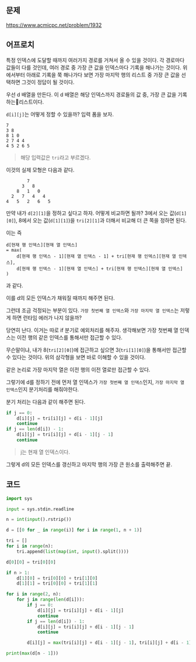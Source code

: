 
## 문제
https://www.acmicpc.net/problem/1932

## 어프로치
특정 인덱스에 도달할 때까지 여러가지 경로를 거쳐서 올 수 있을 것이다.
각 경로마다 값들이 다를 것인데, 여러 경로 중 가장 큰 값을 인덱스마다 기록을 해나가는 것이다.
위에서부터 아래로 기록을 쭉 해나가다 보면 가장 마지막 행의 리스트 중 가장 큰 값을 선택하면 그것이 정답이 될 것이다.

우선 d 배열을 만든다.
이 d 배열은 해당 인덱스까지 경로들의 값 중, 가장 큰 값을 기록하는리스트이다.

`d[i][j]`는 어떻게 정할 수 있을까? 입력 폼을 보자.
```
7
3 8
8 1 0
2 7 4 4
4 5 2 6 5
```
> 해당 입력값은 `tri`라고 부르겠다.

이것의 실제 모형은 다음과 같다.

```
        7
      3   8
    8   1   0
  2   7   4   4
4   5   2   6   5
```

만약 내가 `d[2][1]`을 정하고 싶다고 하자. 어떻게 비교하면 될까?
3에서 오는 값(`d[1][0]`), 8에서 오는 값(`d[1][1]`)을 `tri[2][1]`과 더해서 비교해 더 큰 쪽을 정하면 된다. 

이는 즉 
```
d[현재 행 인덱스][현재 열 인덱스] 
= max(
	d[현재 행 인덱스 - 1][현재 열 인덱스 - 1] + tri[현재 행 인덱스][현재 열 인덱스],
	d[현재 행 인덱스 - 1][현재 열 인덱스] + tri[현재 행 인덱스][현재 열 인덱스]
)
```
과 같다.

이를 d의 모든 인덱스가 채워질 때까지 해주면 된다.

그런데 조금 걱정되는 부분이 있다. `가장 첫번째 열 인덱스`와 `가장 마지막 열 인덱스`는 저렇게 하면 런타임 에러가 나지 않을까?

당연히 난다. 이거는 따로 if 분기로 예외처리를 해주자.
생각해보면 가장 첫번째 열 인덱스는 이전 행의 같은 인덱스를 통해서만 접근할 수 있다.

무슨말이냐, 내가 8(`tri[2][0]`)에 접근하고 싶으면 3(`tri[1][0]`)을 통해서만 접근할 수 있다는 것이다. 위의 삼각형을 보면 바로 이해할 수 있을 것이다.

같은 논리로 가장 마지막 열은 이전 행의 이전 열로만 접근할 수 있다.

그렇기에 d를 정하기 전에 먼저 열 인덱스가 `가장 첫번째 열 인덱스`인지, `가장 마지막 열 인덱스`인지 분기처리를 해줘야한다.

분기 처리는 다음과 같이 해주면 된다.

```python
if j == 0:
	d[i][j] = tri[i][j] + d[i - 1][j]
	continue
if j == len(d[i]) - 1:
	d[i][j] = tri[i][j] + d[i - 1][j - 1]
	continue
```
> j는 현재 열 인덱스이다.

그렇게 d의 모든 인덱스를 갱신하고 마지막 행의 가장 큰 원소를 출력해주면 끝.

## 코드
```python
import sys

input = sys.stdin.readline

n = int(input().rstrip())

d = [[0 for _ in range(i)] for i in range(1, n + 1)]

tri = []
for i in range(n):
    tri.append(list(map(int, input().split())))

d[0][0] = tri[0][0]

if n > 1:
    d[1][0] = tri[0][0] + tri[1][0]
    d[1][1] = tri[0][0] + tri[1][1]

for i in range(2, n):
    for j in range(len(d[i])):
        if j == 0:
            d[i][j] = tri[i][j] + d[i - 1][j]
            continue
        if j == len(d[i]) - 1:
            d[i][j] = tri[i][j] + d[i - 1][j - 1]
            continue

        d[i][j] = max(tri[i][j] + d[i - 1][j - 1], tri[i][j] + d[i - 1][j])

print(max(d[n - 1]))
```
